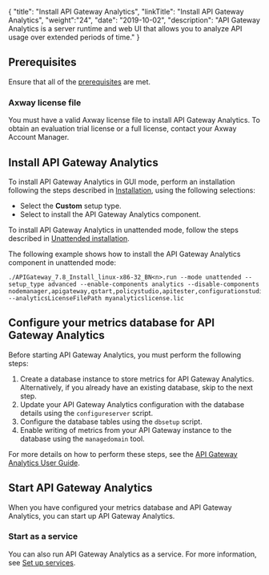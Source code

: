 {
"title": "Install API Gateway Analytics",
"linkTitle": "Install API Gateway Analytics",
"weight":"24",
"date": "2019-10-02",
"description": "API Gateway Analytics is a server runtime and web UI that allows you to analyze API usage over extended periods of time."
}

## Prerequisites

Ensure that all of the [prerequisites](/docs/apim_installation/apigtw_install/system_requirements) are met.

### Axway license file

You must have a valid Axway license file to install API Gateway Analytics. To obtain an evaluation trial license or a full license, contact your Axway Account Manager.

## Install API Gateway Analytics

To install API Gateway Analytics in GUI mode, perform an installation following the steps described in [Installation](/docs/apim_installation/apigtw_install/installation), using the following selections:

* Select the **Custom** setup type.
* Select to install the API Gateway Analytics component.

To install API Gateway Analytics in unattended mode, follow the steps described in [Unattended installation](/docs/apim_installation/apigtw_install/installation_unattended).

The following example shows how to install the API Gateway Analytics component in unattended mode:

```
./APIGateway_7.8_Install_linux-x86-32_BN<n>.run --mode unattended --setup_type advanced --enable-components analytics --disable-components nodemanager,apigateway,qstart,policystudio,apitester,configurationstudio,apimgmt,cassandra,packagedeploytools --analyticsLicenseFilePath myanalyticslicense.lic
```

## Configure your metrics database for API Gateway Analytics

Before starting API Gateway Analytics, you must perform the following steps:

1. Create a database instance to store metrics for API Gateway Analytics. Alternatively, if you already have an existing database, skip to the next step.
2. Update your API Gateway Analytics configuration with the database details using the `configureserver` script.
3. Configure the database tables using the `dbsetup` script.
4. Enable writing of metrics from your API Gateway instance to the database using the `managedomain` tool.

For more details on how to perform these steps, see the [API Gateway Analytics User Guide](/docs/apimanager_analytics/).

## Start API Gateway Analytics

When you have configured your metrics database and API Gateway Analytics, you can start up API Gateway Analytics.

### Start as a service

You can also run API Gateway Analytics as a service. For more information, see [Set up services](/docs/apim_installation/apigtw_install/post_overview#set-up-services).

